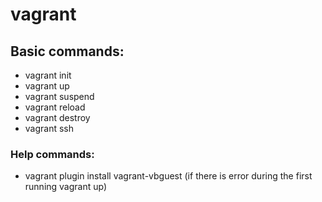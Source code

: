 # vagrant
## Basic commands:
- vagrant init
- vagrant up
- vagrant suspend
- vagrant reload
- vagrant destroy
- vagrant ssh
### Help commands:
- vagrant plugin install vagrant-vbguest (if there is error during the first running vagrant up)